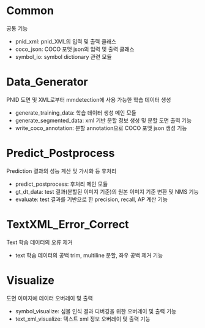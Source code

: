 # Common
공통 기능
- pnid_xml: pnid_XML의 입력 및 출력 클래스
- coco_json: COCO 포맷 json의 입력 및 출력 클래스
- symbol_io: symbol dictionary 관련 모듈

# Data_Generator
PNID 도면 및 XML로부터 mmdetection에 사용 가능한 학습 데이터 생성
- generate_training_data: 학습 데이터 생성 메인 모듈
- generate_segmented_data: xml 기반 분할 정보 생성 및 분할 도면 출력 기능
- write_coco_annotation: 분할 annotation으로 COCO 포맷 json 생성 기능

# Predict_Postprocess
Prediction 결과의 성능 계산 및 가시화 등 후처리
- predict_postprocess: 후처리 메인 모듈
- gt_dt_data: test 결과(분할된 이미지 기준)의 원본 이미지 기준 변환 및 NMS 기능
- evaluate: test 결과를 기반으로 한 precision, recall, AP 계산 기능

# TextXML_Error_Correct
Text 학습 데이터의 오류 제거
- text 학습 데이터의 공백 trim, multiline 분할, 좌우 공백 제거 기능

# Visualize
도면 이미지에 데이터 오버레이 및 출력
- symbol_visualize: 심볼 인식 결과 디버깅을 위한 오버레이 및 출력 기능
- text_xml_visualize: 텍스트 xml 정보 오버레이 및 출력 기능
